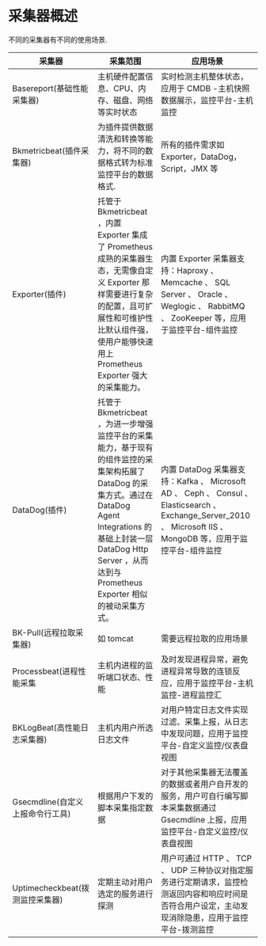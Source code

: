 # 采集器概述

不同的采集器有不同的使用场景.

| 采集器 | 采集范围 | 应用场景 |
| ----- | -------- | -------------- |
| Basereport(基础性能采集器) | 主机硬件配置信息、CPU、内存、磁盘、网络等实时状态 | 实时检测主机整体状态，应用于 CMDB -主机快照数据展示，监控平台-主机监控 |
| Bkmetricbeat(插件采集器) | 为插件提供数据清洗和转换等能力，将不同的数据格式转为标准监控平台的数据格式. | 所有的插件需求如 Exporter，DataDog，Script，JMX 等 |
| Exporter(插件) | 托管于 Bkmetricbeat ，内置 Exporter 集成了 Prometheus 成熟的采集器生态，无需像自定义 Exporter 那样需要进行复杂的配置，且可扩展性和可维护性比默认组件强，使用户能够快速用上 Prometheus Exporter 强大的采集能力。| 内置 Exporter 采集器支持：Haproxy 、 Memcache 、 SQL Server 、 Oracle 、 Weglogic 、 RabbitMQ  、 ZooKeeper 等，应用于监控平台-组件监控 |
| DataDog(插件) | 托管于 Bkmetricbeat ，为进一步增强监控平台的采集能力，基于现有的组件监控的采集架构拓展了 DataDog 的采集方式。通过在 DataDog Agent Integrations 的基础上封装一层 DataDog Http Server ，从而达到与 Prometheus Exporter 相似的被动采集方式。 | 内置 DataDog 采集器支持：Kafka 、 Microsoft AD 、 Ceph 、 Consul 、 Elasticsearch 、 Exchange_Server_2010 、 Microsoft IIS 、 MongoDB 等，应用于监控平台-组件监控 |
| BK-Pull(远程拉取采集器) | 如 tomcat | 需要远程拉取的应用场景 |
| Processbeat(进程性能采集 | 主机内进程的监听端口状态、性能 | 及时发现进程异常，避免进程异常导致的连锁反应，应用于监控平台-主机监控-进程监控汇  |
| BKLogBeat(高性能日志采集器) | 主机内用户所选日志文件  | 对用户特定日志文件实现过滤、采集上报，从日志中发现问题，应用于监控平台-自定义监控/仪表盘视图 |
| Gsecmdline(自定义上报命令行工具) | 根据用户下发的脚本采集指定数据 | 对于其他采集器无法覆盖的数据或者用户自开发的服务，用户可自行编写脚本采集数据通过 Gsecmdline 上报，应用监控平台-自定义监控/仪表盘视图 |
| Uptimecheckbeat(拨测监控采集器) | 定期主动对用户选定的服务进行探测 | 用户可通过 HTTP 、 TCP 、 UDP 三种协议对指定服务进行定期请求，监控检测返回内容和响应时间是否符合用户设定，主动发现消除隐患，应用于监控平台-拨测监控 |
